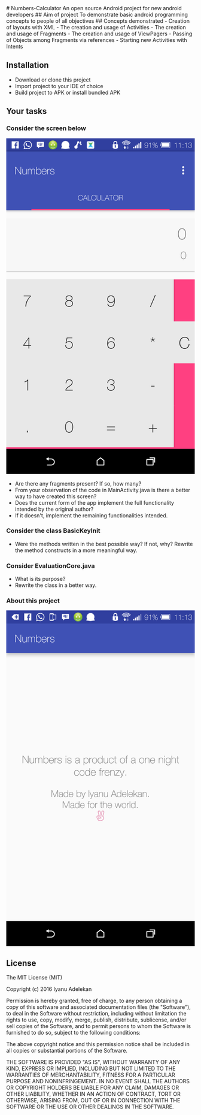 <link rel="stylesheet" href="README.css">
# Numbers-Calculator
An open source Android project for new android developers
## Aim of project
To demonstrate basic android programming concepts to people of all objectives
## Concepts demonstrated
- Creation of layouts with XML
- The creation and usage of Activities
- The creation and usage of Fragments
- The creation and usage of ViewPagers
- Passing of Objects among Fragments via references
- Starting new Activities with Intents

## Installation
- Download or clone this project
- Import project to your IDE of choice
- Build project to APK or install bundled APK

## Your tasks
### Consider the screen below

![screen_main](screen_main.png)
- Are there any fragments present? If so, how many?
- From your observation of the code in MainActivity.java
is there a better way to have created this screen?
- Does the current form of the app implement the full functionality
intended by the original author?
- If it doesn't, implement the remaining functionalities intended.

### Consider the class BasicKeyInit
- Were the methods written in the best possible way? If not, why?
Rewrite the method constructs in a more meaningful way.

### Consider EvaluationCore.java
- What is its purpose?
- Rewrite the class in a better way.

### About this project
![screen_about](screen_about.png)

## License
The MIT License (MIT)

Copyright (c) 2016 Iyanu Adelekan

Permission is hereby granted, free of charge, to any person obtaining a copy
of this software and associated documentation files (the "Software"), to deal
in the Software without restriction, including without limitation the rights
to use, copy, modify, merge, publish, distribute, sublicense, and/or sell
copies of the Software, and to permit persons to whom the Software is
furnished to do so, subject to the following conditions:

The above copyright notice and this permission notice shall be included in all
copies or substantial portions of the Software.

THE SOFTWARE IS PROVIDED "AS IS", WITHOUT WARRANTY OF ANY KIND, EXPRESS OR
IMPLIED, INCLUDING BUT NOT LIMITED TO THE WARRANTIES OF MERCHANTABILITY,
FITNESS FOR A PARTICULAR PURPOSE AND NONINFRINGEMENT. IN NO EVENT SHALL THE
AUTHORS OR COPYRIGHT HOLDERS BE LIABLE FOR ANY CLAIM, DAMAGES OR OTHER
LIABILITY, WHETHER IN AN ACTION OF CONTRACT, TORT OR OTHERWISE, ARISING FROM,
OUT OF OR IN CONNECTION WITH THE SOFTWARE OR THE USE OR OTHER DEALINGS IN THE
SOFTWARE.

